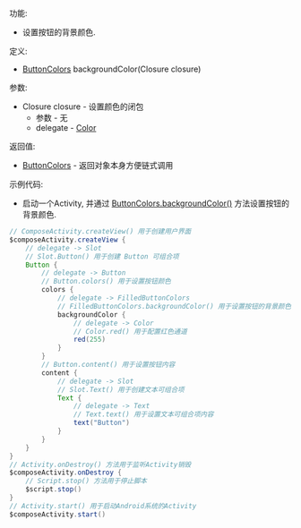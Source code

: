功能:

+ 设置按钮的背景颜色.

定义:

+ [ButtonColors](/API/UI/Compose/Theme/Color/ButtonColors/README.md) backgroundColor(Closure closure)

参数:

+ Closure closure - 设置颜色的闭包
    + 参数 - 无
    + delegate - [Color](/API/UI/Compose/Theme/Color/Color/README.md)

返回值:

+ [ButtonColors](/API/UI/Compose/Theme/Color/ButtonColors/README.md) - 返回对象本身方便链式调用

示例代码:

+ 启动一个Activity,
  并通过 [ButtonColors.backgroundColor()](/API/UI/Compose/Theme/Color/ButtonColors/README.md?id=backgroundColor)
  方法设置按钮的背景颜色.

```groovy
// ComposeActivity.createView() 用于创建用户界面
$composeActivity.createView {
    // delegate -> Slot
    // Slot.Button() 用于创建 Button 可组合项
    Button {
        // delegate -> Button
        // Button.colors() 用于设置按钮颜色
        colors {
            // delegate -> FilledButtonColors
            // FilledButtonColors.backgroundColor() 用于设置按钮的背景颜色
            backgroundColor {
                // delegate -> Color
                // Color.red() 用于配置红色通道
                red(255)
            }
        }
        // Button.content() 用于设置按钮内容
        content {
            // delegate -> Slot
            // Slot.Text() 用于创建文本可组合项
            Text {
                // delegate -> Text
                // Text.text() 用于设置文本可组合项内容
                text("Button")
            }
        }
    }
}
// Activity.onDestroy() 方法用于监听Activity销毁
$composeActivity.onDestroy {
    // Script.stop() 方法用于停止脚本
    $script.stop()
}
// Activity.start() 用于启动Android系统的Activity
$composeActivity.start()
```